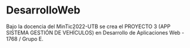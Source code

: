 # DesarrolloWeb
Bajo la docencia del MinTic2022-UTB se crea
el PROYECTO 3 (APP SISTEMA GESTIÓN DE VEHÍCULOS)
en Desarrollo de Aplicaciones Web - 1768 / Grupo E.
